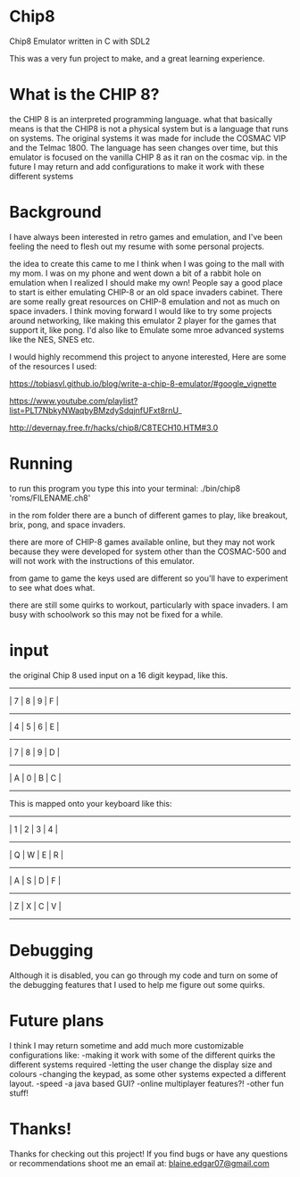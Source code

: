 # Chip8
Chip8 Emulator written in C with SDL2

This was a very fun project to make, and a great learning experience.

# What is the CHIP 8?

the CHIP 8  is an interpreted programming language. what that basically means is that the CHIP8 is not a physical system but is a language that runs on systems. The original systems it was made for include the COSMAC VIP and the Telmac 1800. The language has seen changes over time, but this emulator is focused on the vanilla CHIP 8 as it ran on the cosmac vip. in the future I may return and add configurations to make it work with these different systems

# Background

I have always been interested in retro games and emulation, and I've been feeling the need to flesh out my resume with some personal projects. 

the idea to create this came to me I think when I was going to the mall with my mom. I was on my phone and went down a bit of a rabbit hole on emulation when I realized I should make my own! People say a good place to start is either emulating CHIP-8 or an old space invaders cabinet. There are some really great resources on CHIP-8 emulation and not as much on space invaders. I think moving forward I would like to try some projects around networking, like making this emulator 2 player for the games that support it, like pong. I'd also like to Emulate some mroe advanced systems like the NES, SNES etc.

I would highly recommend this project to anyone interested, Here are some of the resources I used:

https://tobiasvl.github.io/blog/write-a-chip-8-emulator/#google_vignette 

https://www.youtube.com/playlist?list=PLT7NbkyNWaqbyBMzdySdqjnfUFxt8rnU_ 

http://devernay.free.fr/hacks/chip8/C8TECH10.HTM#3.0 


# Running
to run this program you type this into your terminal:
./bin/chip8 'roms/FILENAME.ch8'

in the rom folder there are a bunch of different games to play, like breakout, brix, pong, and space invaders.

there are more of CHIP-8 games available online, but they may not work because they were developed for system other than the COSMAC-500 and will not work with the instructions of this emulator.

from game to game the keys used are different so you'll have to experiment to see what does what.

there are still some quirks to workout, particularly with space invaders. I am busy with schoolwork so this may not be fixed for a while.

# input
the original Chip 8 used input on a 16 digit keypad, like this.

 ----- ----- ----- -----
|  7  |  8  |  9  |  F  |
 ----- ----- ----- -----
|  4  |  5  |  6  |  E  |
 ----- ----- ----- -----
|  7  |  8  |  9  |  D  |
 ----- ----- ----- -----
|  A  |  0  |  B  |  C  |
 ----- ----- ----- -----

This is mapped onto your keyboard like this:

 ----- ----- ----- -----
|  1  |  2  |  3  |  4  |
 ----- ----- ----- -----
|  Q  |  W  |  E  |  R  |
 ----- ----- ----- -----
|  A  |  S  |  D  |  F  |
 ----- ----- ----- -----
|  Z  |  X  |  C  |  V  |
 ----- ----- ----- -----

# Debugging

Although it is disabled, you can go through my code and turn on some of the debugging features that I used to help me figure out some quirks.

# Future plans

I think I may return sometime and add much more customizable configurations like:
-making it work with some of the different quirks the different systems required
-letting the user change the display size and colours
-changing the keypad, as some other systems expected a different layout.
-speed
-a java based GUI?
-online multiplayer features?!
-other fun stuff!

# Thanks!

Thanks for checking out this project! If you find bugs or have any questions or recommendations shoot me an email at:
blaine.edgar07@gmail.com